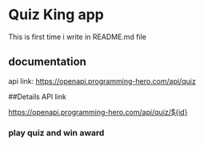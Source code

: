 # Quiz King app

This is first time i write in README.md file

## documentation
api link: https://openapi.programming-hero.com/api/quiz



##Details API link

https://openapi.programming-hero.com/api/quiz/${id}

### play quiz and win award